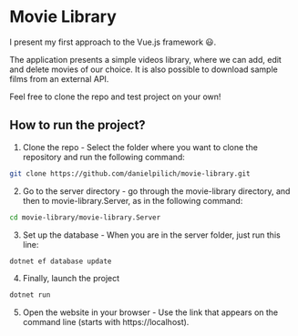 # Movie Library

I present my first approach to the Vue.js framework 😃. 

The application presents a simple videos library, where we can add, edit and delete movies of our choice. It is also possible to download sample films from an external API.

Feel free to clone the repo and test project on your own!

## How to run the project?

1. Clone the repo - Select the folder where you want to clone the repository and run the following command:

```sh
git clone https://github.com/danielpilich/movie-library.git
```

2. Go to the server directory - go through the movie-library directory, and then to movie-library.Server, as in the following command:

```sh
cd movie-library/movie-library.Server
```

3. Set up the database - When you are in the server folder, just run this line:

```sh
dotnet ef database update
```

4. Finally, launch the project

```sh
dotnet run
```

5. Open the website in your browser - Use the link that appears on the command line (starts with https://localhost).